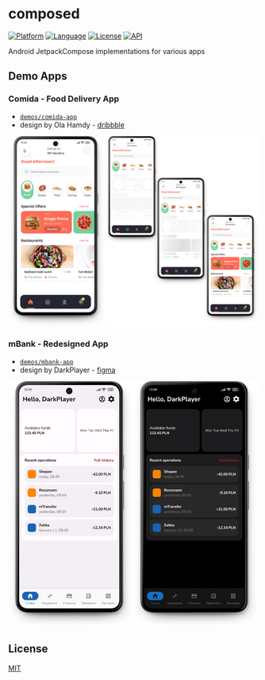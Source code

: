 composed
========

[![Platform](http://img.shields.io/badge/platform-android-brightgreen.svg?style=flat)](https://developer.android.com)
[![Language](http://img.shields.io/badge/language-kotlin-blue.svg?style=flat)](https://kotlinlang.org)
[![License](https://img.shields.io/badge/License-MIT-blue.svg)](LICENSE)
[![API](https://img.shields.io/badge/API-21%2B-blue.svg?style=flat)](https://apilevels.com)

Android JetpackCompose implementations for various apps


## Demo Apps

### Comida - Food Delivery App

- [`demos/comida-app`](demos/comida-app/src/main/kotlin/dev/tonycode/composed/comida/ui/ComidaAppActivity.kt)
- design by Ola Hamdy - [dribbble](https://dribbble.com/shots/23157137-Comida-Food-Delivery-App-UI-Kit)

<a href="docs/Comida-showcase.png"><img src="docs/Comida-showcase.png" /></a>

### mBank - Redesigned App

- [`demos/mbank-app`](demos/mbank-app/src/main/kotlin/dev/tonycode/composed/mbank/ui/MbankAppActivity.kt)
- design by DarkPlayer - [figma](https://www.figma.com/community/file/1189539388777252188)

<a href="docs/mBank-showcase.png"><img src="docs/mBank-showcase.png" /></a>


## License

[MIT](LICENSE)
